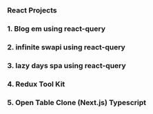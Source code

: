 ### React Projects

### 1. Blog em using react-query 

### 2. infinite swapi using react-query

### 3. lazy days spa using react-query

### 4. Redux Tool Kit

### 5. Open Table Clone (Next.js) Typescript
